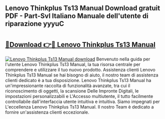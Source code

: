 ## Lenovo Thinkplus Ts13 Manual Download gratuit PDF - Part-Svl Italiano Manuale dell'utente di riparazione yyyuC

# <h2><a href="http://dff9ua.blite.top/?on=Lenovo+Thinkplus+Ts13+Manual">🔗Download 👉🔴 Lenovo Thinkplus Ts13 Manual</a></h2>

[![Lenovo Thinkplus Ts13 Manual download](https://i.imgur.com/lujVjoI.png)](http://dff9ua.blite.top/?on=Lenovo+Thinkplus+Ts13+Manual)
Benvenuto nella guida per l'utente Lenovo Thinkplus Ts13 Manual, la tua risorsa centrale per comprendere e utilizzare il tuo nuovo prodotto. Assistenza clienti Lenovo Thinkplus Ts13 Manual se hai bisogno di aiuto, il nostro team di assistenza clienti dedicato è a tua disposizione. Lenovo Thinkplus Ts13 Manual ha un'impressionante raccolta di funzionalità avanzate, tra cui il riconoscimento di oggetti, la scansione Delle Impronte Digitali, le impostazioni personalizzabili e L'Accesso multiutente, il tutto facilmente controllabile dall'interfaccia utente intuitiva e intuitiva. Siamo impegnati per L'eccellenza Lenovo Thinkplus Ts13 Manual. Il nostro Team è dedicato a fornire un'assistenza clienti eccezionale.
